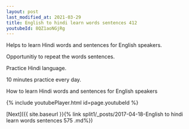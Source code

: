 ```yaml
---
layout: post
last_modified_at: 2021-03-29
title: English to hindi learn words sentences 412 
youtubeId: 8QZ1aoNGjRg
---
```

 
 
Helps to learn Hindi words and sentences for English speakers.

Opportunitiy to repeat the words sentences. 

Practice Hindi language. 
 
10 minutes practice every day. 
 
How to learn Hindi words and sentences for English speakers 
 
{% include youtubePlayer.html id=page.youtubeId %}
 
 
[Next]({{ site.baseurl }}{% link  split1/_posts/2017-04-18-English to hindi learn words sentences 575 .md%})
 
